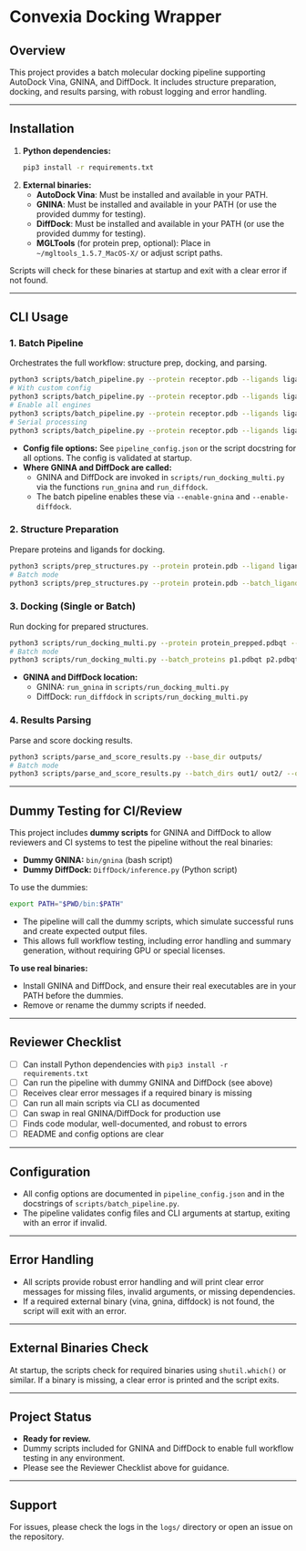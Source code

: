 # Convexia Docking Wrapper

## Overview
This project provides a batch molecular docking pipeline supporting AutoDock Vina, GNINA, and DiffDock. It includes structure preparation, docking, and results parsing, with robust logging and error handling.

---

## Installation

1. **Python dependencies:**
   ```bash
   pip3 install -r requirements.txt
   ```
2. **External binaries:**
   - **AutoDock Vina**: Must be installed and available in your PATH.
   - **GNINA**: Must be installed and available in your PATH (or use the provided dummy for testing).
   - **DiffDock**: Must be installed and available in your PATH (or use the provided dummy for testing).
   - **MGLTools** (for protein prep, optional): Place in `~/mgltools_1.5.7_MacOS-X/` or adjust script paths.

Scripts will check for these binaries at startup and exit with a clear error if not found.

---

## CLI Usage

### 1. Batch Pipeline
Orchestrates the full workflow: structure prep, docking, and parsing.

```bash
python3 scripts/batch_pipeline.py --protein receptor.pdb --ligands ligand_dir/
# With custom config
python3 scripts/batch_pipeline.py --protein receptor.pdb --ligands ligands/ --config pipeline_config.json
# Enable all engines
python3 scripts/batch_pipeline.py --protein receptor.pdb --ligands ligands/ --enable-gnina --enable-diffdock
# Serial processing
python3 scripts/batch_pipeline.py --protein receptor.pdb --ligands ligands/ --serial
```

- **Config file options:** See `pipeline_config.json` or the script docstring for all options. The config is validated at startup.
- **Where GNINA and DiffDock are called:**
  - GNINA and DiffDock are invoked in `scripts/run_docking_multi.py` via the functions `run_gnina` and `run_diffdock`.
  - The batch pipeline enables these via `--enable-gnina` and `--enable-diffdock`.

### 2. Structure Preparation
Prepare proteins and ligands for docking.

```bash
python3 scripts/prep_structures.py --protein protein.pdb --ligand ligand.smi
# Batch mode
python3 scripts/prep_structures.py --protein protein.pdb --batch_ligands ligand1.smi ligand2.sdf --output_dir prepped/
```

### 3. Docking (Single or Batch)
Run docking for prepared structures.

```bash
python3 scripts/run_docking_multi.py --protein protein_prepped.pdbqt --ligand ligand_prepped.pdbqt
# Batch mode
python3 scripts/run_docking_multi.py --batch_proteins p1.pdbqt p2.pdbqt --batch_ligands l1.pdbqt l2.pdbqt --use_gnina --use_diffdock
```

- **GNINA and DiffDock location:**
  - GNINA: `run_gnina` in `scripts/run_docking_multi.py`
  - DiffDock: `run_diffdock` in `scripts/run_docking_multi.py`

### 4. Results Parsing
Parse and score docking results.

```bash
python3 scripts/parse_and_score_results.py --base_dir outputs/
# Batch mode
python3 scripts/parse_and_score_results.py --batch_dirs out1/ out2/ --output_dir summary/
```

---

## Dummy Testing for CI/Review

This project includes **dummy scripts** for GNINA and DiffDock to allow reviewers and CI systems to test the pipeline without the real binaries:

- **Dummy GNINA:** `bin/gnina` (bash script)
- **Dummy DiffDock:** `DiffDock/inference.py` (Python script)

To use the dummies:
```bash
export PATH="$PWD/bin:$PATH"
```
- The pipeline will call the dummy scripts, which simulate successful runs and create expected output files.
- This allows full workflow testing, including error handling and summary generation, without requiring GPU or special licenses.

**To use real binaries:**
- Install GNINA and DiffDock, and ensure their real executables are in your PATH before the dummies.
- Remove or rename the dummy scripts if needed.

---

## Reviewer Checklist
- [ ] Can install Python dependencies with `pip3 install -r requirements.txt`
- [ ] Can run the pipeline with dummy GNINA and DiffDock (see above)
- [ ] Receives clear error messages if a required binary is missing
- [ ] Can run all main scripts via CLI as documented
- [ ] Can swap in real GNINA/DiffDock for production use
- [ ] Finds code modular, well-documented, and robust to errors
- [ ] README and config options are clear

---

## Configuration
- All config options are documented in `pipeline_config.json` and in the docstrings of `scripts/batch_pipeline.py`.
- The pipeline validates config files and CLI arguments at startup, exiting with an error if invalid.

---

## Error Handling
- All scripts provide robust error handling and will print clear error messages for missing files, invalid arguments, or missing dependencies.
- If a required external binary (vina, gnina, diffdock) is not found, the script will exit with an error.

---

## External Binaries Check
At startup, the scripts check for required binaries using `shutil.which()` or similar. If a binary is missing, a clear error is printed and the script exits.

---

## Project Status
- **Ready for review.**
- Dummy scripts included for GNINA and DiffDock to enable full workflow testing in any environment.
- Please see the Reviewer Checklist above for guidance.

---

## Support
For issues, please check the logs in the `logs/` directory or open an issue on the repository.

